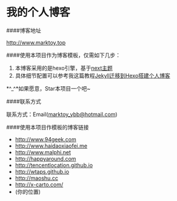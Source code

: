 我的个人博客
================

####博客地址

http://www.marktoy.top

####使用本项目作为博客模板，仅需如下几步：

1. 本博客采用的是hexo引擎，基于[next主题](http://theme-next.iissnan.com/getting-started.html)
2. 具体细节配置可以参考我这篇教程[Jekyll迁移到Hexo搭建个人博客](http://www.ezlippi.com/blog/2016/02/jekyll-to-hexo.html)

 *^_^*如果愿意，Star本项目一个吧~ 


####联系方式

联系方式：Email(marktoy_ybb@hotmail.com) 


####使用本项目作模板的博客链接

* http://www.94geek.com  
* http://www.haidaoxiaofei.me  
* http://www.malphi.net  
* http://happyaround.com  
* http://tencentlocation.github.io  
* http://wtaps.github.io 
* http://maoshu.cc
* http://x-carto.com/
* (你的位置)  
